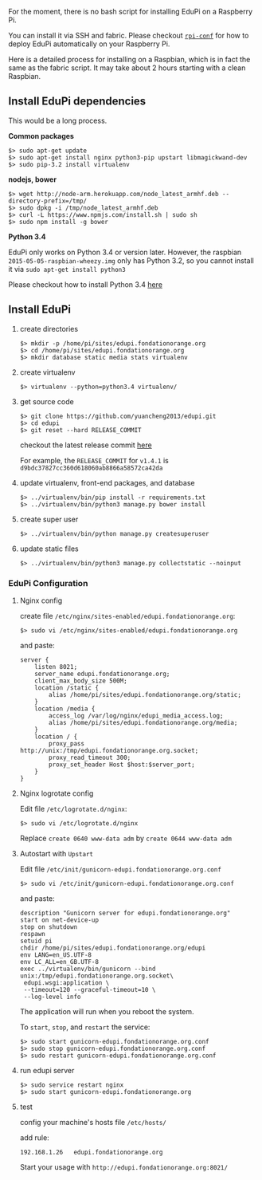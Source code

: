 For the moment, there is no bash script for installing EduPi on a Raspberry Pi.

You can install it via SSH and fabric.
Please checkout [`rpi-conf`](https://github.com/yuancheng2013/rpi-conf) for how to deploy EduPi automatically on your Raspberry Pi.

Here is a detailed process for installing on a Raspbian, which is in fact the same as the fabric script.
It may take about 2 hours starting with a clean Raspbian.

## Install EduPi dependencies

This would be a long process.

**Common packages**

```
$> sudo apt-get update
$> sudo apt-get install nginx python3-pip upstart libmagickwand-dev
$> sudo pip-3.2 install virtualenv
```

**nodejs, bower**

```
$> wget http://node-arm.herokuapp.com/node_latest_armhf.deb --directory-prefix=/tmp/
$> sudo dpkg -i /tmp/node_latest_armhf.deb
$> curl -L https://www.npmjs.com/install.sh | sudo sh
$> sudo npm install -g bower
```

**Python 3.4**

EduPi only works on Python 3.4 or version later.
However, the raspbian `2015-05-05-raspbian-wheezy.img` only has Python 3.2, so you cannot install it via
`sudo apt-get install python3`

Please checkout how to install Python 3.4 [here](https://github.com/yuancheng2013/edupi/blob/master/doc/how-to.md#download-compile-and-install-python34-on-a-debian-like-distribution-debian-raspbian)

## Install EduPi

1. create directories

    ```
    $> mkdir -p /home/pi/sites/edupi.fondationorange.org
    $> cd /home/pi/sites/edupi.fondationorange.org
    $> mkdir database static media stats virtualenv
    ```

2. create virtualenv

    ```
    $> virtualenv --python=python3.4 virtualenv/
    ```

3. get source code

    ```
    $> git clone https://github.com/yuancheng2013/edupi.git
    $> cd edupi
    $> git reset --hard RELEASE_COMMIT
    ```

    checkout the latest release commit [here](https://github.com/yuancheng2013/edupi/releases)

    For example, the `RELEASE_COMMIT` for `v1.4.1` is `d9bdc37827cc360d618060ab8866a58572ca42da`


4. update virtualenv, front-end packages, and database

    ```
    $> ../virtualenv/bin/pip install -r requirements.txt
    $> ../virtualenv/bin/python3 manage.py bower install
    ```

5. create super user

    ```
    $> ../virtualenv/bin/python manage.py createsuperuser
    ```

6. update static files

    ```
    $> ../virtualenv/bin/python3 manage.py collectstatic --noinput
    ```

### EduPi Configuration

1. Nginx config

    create file `/etc/nginx/sites-enabled/edupi.fondationorange.org`:

    ```
    $> sudo vi /etc/nginx/sites-enabled/edupi.fondationorange.org
    ```

    and paste:

    ```
    server {
        listen 8021;
        server_name edupi.fondationorange.org;
        client_max_body_size 500M;
        location /static {
            alias /home/pi/sites/edupi.fondationorange.org/static;
        }
        location /media {
            access_log /var/log/nginx/edupi_media_access.log;
            alias /home/pi/sites/edupi.fondationorange.org/media;
        }
        location / {
            proxy_pass http://unix:/tmp/edupi.fondationorange.org.socket;
            proxy_read_timeout 300;
            proxy_set_header Host $host:$server_port;
        }
    }
    ```

2. Nginx logrotate config

    Edit file `/etc/logrotate.d/nginx`:

    ```
    $> sudo vi /etc/logrotate.d/nginx
    ```

    Replace `create 0640 www-data adm` by `create 0644 www-data adm`

3. Autostart with `Upstart`

    Edit file `/etc/init/gunicorn-edupi.fondationorange.org.conf`

    ```
    $> sudo vi /etc/init/gunicorn-edupi.fondationorange.org.conf
    ```

    and paste:
    
    ```
    description "Gunicorn server for edupi.fondationorange.org"
    start on net-device-up
    stop on shutdown
    respawn
    setuid pi
    chdir /home/pi/sites/edupi.fondationorange.org/edupi
    env LANG=en_US.UTF-8
    env LC_ALL=en_GB.UTF-8
    exec ../virtualenv/bin/gunicorn --bind unix:/tmp/edupi.fondationorange.org.socket\
     edupi.wsgi:application \
     --timeout=120 --graceful-timeout=10 \
     --log-level info
    ```

    The application will run when you reboot the system.

    To `start`, `stop`, and `restart` the service:

    ```
    $> sudo start gunicorn-edupi.fondationorange.org.conf
    $> sudo stop gunicorn-edupi.fondationorange.org.conf
    $> sudo restart gunicorn-edupi.fondationorange.org.conf
    ```

4. run edupi server

    ```
    $> sudo service restart nginx
    $> sudo start gunicorn-edupi.fondationorange.org
    ```

5. test

    config your machine's hosts file `/etc/hosts/`
    
    add rule:
    
    `192.168.1.26   edupi.fondationorange.org`
    
    Start your usage with `http://edupi.fondationorange.org:8021/`
